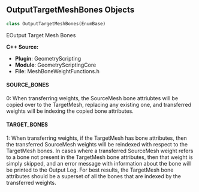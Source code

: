 ## OutputTargetMeshBones Objects

```python
class OutputTargetMeshBones(EnumBase)
```

EOutput Target Mesh Bones

**C++ Source:**

- **Plugin**: GeometryScripting
- **Module**: GeometryScriptingCore
- **File**: MeshBoneWeightFunctions.h

<a id="unreal.OutputTargetMeshBones.SOURCE_BONES"></a>

#### SOURCE_BONES

0: When transferring weights, the SourceMesh bone attriubtes will be copied over to the TargetMesh, replacing any
existing one, and transferred weights will be indexing the copied bone attributes.

<a id="unreal.OutputTargetMeshBones.TARGET_BONES"></a>

#### TARGET_BONES

1: When transferring weights, if the TargetMesh has bone attributes, then the transferred SourceMesh weights will be
reindexed with respect to the TargetMesh bones. In cases where a transferred SourceMesh weight refers to a bone
not present in the TargetMesh bone attributes, then that weight is simply skipped, and an error message with
information about the bone will be printed to the Output Log. For best results, the TargetMesh bone attributes
should be a superset of all the bones that are indexed by the transferred weights.

<a id="unreal.BonesToCopyFromSource"></a>